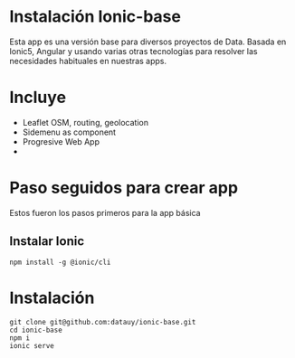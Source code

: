 # Instalación Ionic-base 
Esta app es una versión base para diversos proyectos de Data. Basada en Ionic5, Angular y usando varias otras tecnologías para resolver las necesidades habituales en nuestras apps.

# Incluye

* Leaflet OSM, routing, geolocation
* Sidemenu as component
* Progresive Web App
* 

# Paso seguidos para crear app  
Estos fueron los pasos primeros para la app básica

## Instalar Ionic  
    npm install -g @ionic/cli
    
# Instalación

    git clone git@github.com:datauy/ionic-base.git
    cd ionic-base
    npm i
    ionic serve